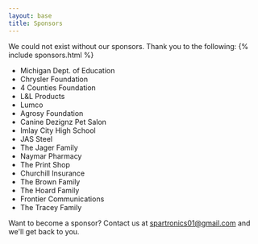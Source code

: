 ```yaml
---
layout: base
title: Sponsors
---
```

We could not exist without our sponsors. Thank you to the following:
{% include sponsors.html %}

- Michigan Dept. of Education
- Chrysler Foundation
- 4 Counties Foundation
- L&L Products
- Lumco
- Agrosy Foundation
- Canine Dezignz Pet Salon
- Imlay City High School
- JAS Steel
- The Jager Family
- Naymar Pharmacy
- The Print Shop
- Churchill Insurance
- The Brown Family
- The Hoard Family
- Frontier Communications
- The Tracey Family

<!-- TODO: Create PDF form for sponsors to fill out. -->
Want to become a sponsor? Contact us at <a href="mailto:spartronics01@gmail.com">spartronics01@gmail.com</a> and we'll get back to you.
